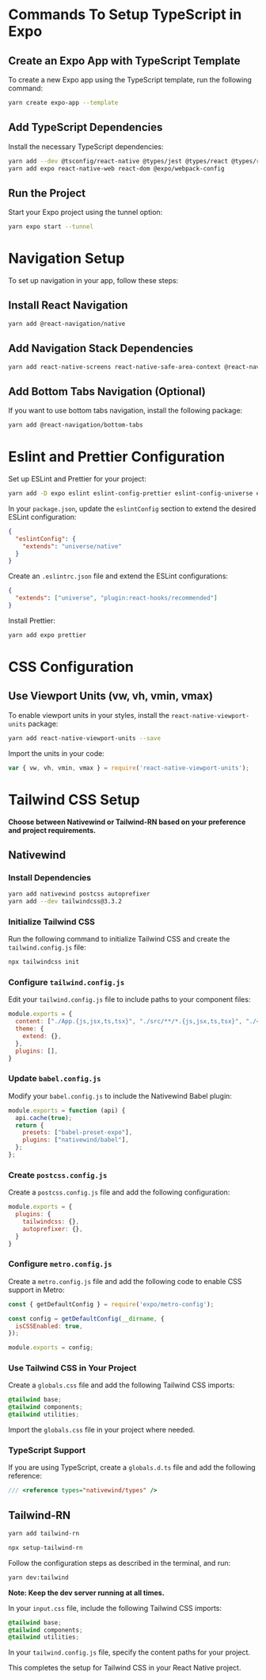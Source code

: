 # Commands To Setup TypeScript in Expo

## Create an Expo App with TypeScript Template
To create a new Expo app using the TypeScript template, run the following command:
```bash
yarn create expo-app --template
```

## Add TypeScript Dependencies
Install the necessary TypeScript dependencies:
```bash
yarn add --dev @tsconfig/react-native @types/jest @types/react @types/react-test-renderer typescript
yarn add expo react-native-web react-dom @expo/webpack-config
```

## Run the Project
Start your Expo project using the tunnel option:
```bash
yarn expo start --tunnel
```

# Navigation Setup
To set up navigation in your app, follow these steps:

## Install React Navigation
```bash
yarn add @react-navigation/native
```

## Add Navigation Stack Dependencies
```bash
yarn add react-native-screens react-native-safe-area-context @react-navigation/native-stack @react-navigation/stack
```

## Add Bottom Tabs Navigation (Optional)
If you want to use bottom tabs navigation, install the following package:
```bash
yarn add @react-navigation/bottom-tabs
```

# Eslint and Prettier Configuration
Set up ESLint and Prettier for your project:

```bash
yarn add -D expo eslint eslint-config-prettier eslint-config-universe eslint-plugin-react-hooks @typescript-eslint/eslint-plugin @typescript-eslint/parser
```

In your `package.json`, update the `eslintConfig` section to extend the desired ESLint configuration:

```json
{
  "eslintConfig": {
    "extends": "universe/native"
  }
}
```

Create an `.eslintrc.json` file and extend the ESLint configurations:

```json
{
  "extends": ["universe", "plugin:react-hooks/recommended"]
}
```

Install Prettier:

```bash
yarn add expo prettier
```

# CSS Configuration

## Use Viewport Units (vw, vh, vmin, vmax)
To enable viewport units in your styles, install the `react-native-viewport-units` package:

```bash
yarn add react-native-viewport-units --save
```

Import the units in your code:

```javascript
var { vw, vh, vmin, vmax } = require('react-native-viewport-units');
```

# Tailwind CSS Setup

**Choose between Nativewind or Tailwind-RN based on your preference and project requirements.**

## Nativewind

### Install Dependencies
```bash
yarn add nativewind postcss autoprefixer
yarn add --dev tailwindcss@3.3.2
```

### Initialize Tailwind CSS
Run the following command to initialize Tailwind CSS and create the `tailwind.config.js` file:
```bash
npx tailwindcss init
```

### Configure `tailwind.config.js`
Edit your `tailwind.config.js` file to include paths to your component files:
```javascript
module.exports = {
  content: ["./App.{js,jsx,ts,tsx}", "./src/**/*.{js,jsx,ts,tsx}", "./<custom directory>/**/*.{js,jsx,ts,tsx}"],
  theme: {
    extend: {},
  },
  plugins: [],
}
```

### Update `babel.config.js`
Modify your `babel.config.js` to include the Nativewind Babel plugin:
```javascript
module.exports = function (api) {
  api.cache(true);
  return {
    presets: ["babel-preset-expo"],
    plugins: ["nativewind/babel"],
  };
};
```

### Create `postcss.config.js`
Create a `postcss.config.js` file and add the following configuration:
```javascript
module.exports = {
  plugins: {
    tailwindcss: {},
    autoprefixer: {},
  }
}
```

### Configure `metro.config.js`
Create a `metro.config.js` file and add the following code to enable CSS support in Metro:
```javascript
const { getDefaultConfig } = require('expo/metro-config');

const config = getDefaultConfig(__dirname, {
  isCSSEnabled: true,
});

module.exports = config;
```

### Use Tailwind CSS in Your Project
Create a `globals.css` file and add the following Tailwind CSS imports:
```css
@tailwind base;
@tailwind components;
@tailwind utilities;
```

Import the `globals.css` file in your project where needed.

### TypeScript Support
If you are using TypeScript, create a `globals.d.ts` file and add the following reference:
```typescript
/// <reference types="nativewind/types" />
```

## Tailwind-RN
```bash
yarn add tailwind-rn
```

```bash
npx setup-tailwind-rn
```

Follow the configuration steps as described in the terminal, and run:
```bash
yarn dev:tailwind
```

**Note: Keep the dev server running at all times.**

In your `input.css` file, include the following Tailwind CSS imports:
```css
@tailwind base;
@tailwind components;
@tailwind utilities;
```

In your `tailwind.config.js` file, specify the content paths for your project.

This completes the setup for Tailwind CSS in your React Native project.